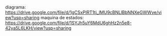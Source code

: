 diagrama: https://drive.google.com/file/d/1gCSxPIRT1tj_lMU9cBNLlBbNNXeGWWve/view?usp=sharing
maquina de estados: https://drive.google.com/file/d/1SYJh5uY6MdU6ghHz2n5e8-42ya5L6LKH/view?usp=sharing
